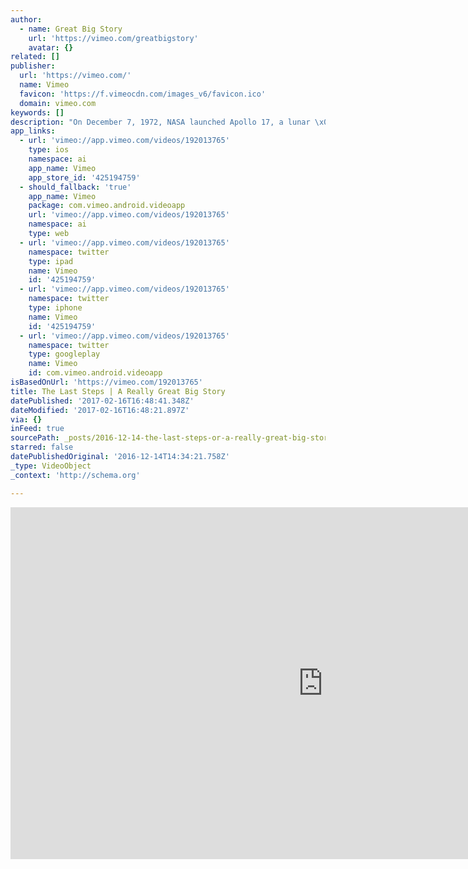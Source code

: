 ```yaml
---
author:
  - name: Great Big Story
    url: 'https://vimeo.com/greatbigstory'
    avatar: {}
related: []
publisher:
  url: 'https://vimeo.com/'
  name: Vimeo
  favicon: 'https://f.vimeocdn.com/images_v6/favicon.ico'
  domain: vimeo.com
keywords: []
description: "On December 7, 1972, NASA launched Apollo 17, a lunar \x03mission crewed by Eugene Cernan, Ronald Evans and Harrison Schmitt. It would be the last time humans traveled beyond low Earth orbit, the last time man landed on another celestial body, and the last time man went to the moon."
app_links:
  - url: 'vimeo://app.vimeo.com/videos/192013765'
    type: ios
    namespace: ai
    app_name: Vimeo
    app_store_id: '425194759'
  - should_fallback: 'true'
    app_name: Vimeo
    package: com.vimeo.android.videoapp
    url: 'vimeo://app.vimeo.com/videos/192013765'
    namespace: ai
    type: web
  - url: 'vimeo://app.vimeo.com/videos/192013765'
    namespace: twitter
    type: ipad
    name: Vimeo
    id: '425194759'
  - url: 'vimeo://app.vimeo.com/videos/192013765'
    namespace: twitter
    type: iphone
    name: Vimeo
    id: '425194759'
  - url: 'vimeo://app.vimeo.com/videos/192013765'
    namespace: twitter
    type: googleplay
    name: Vimeo
    id: com.vimeo.android.videoapp
isBasedOnUrl: 'https://vimeo.com/192013765'
title: The Last Steps | A Really Great Big Story
datePublished: '2017-02-16T16:48:41.348Z'
dateModified: '2017-02-16T16:48:21.897Z'
via: {}
inFeed: true
sourcePath: _posts/2016-12-14-the-last-steps-or-a-really-great-big-story.md
starred: false
datePublishedOriginal: '2016-12-14T14:34:21.758Z'
_type: VideoObject
_context: 'http://schema.org'

---
```

<iframe src="https://cdn.embedly.com/widgets/media.html?src=https%3A%2F%2Fplayer.vimeo.com%2Fvideo%2F192013765&amp;url=https%3A%2F%2Fvimeo.com%2F192013765&amp;image=https%3A%2F%2Fi.vimeocdn.com%2Fvideo%2F603267439_1280.jpg&amp;key=b7d04c9b404c499eba89ee7072e1c4f7&amp;type=text%2Fhtml&amp;schema=vimeo" width="1000" height="563" scrolling="no" frameborder="0" allowfullscreen="" style=""></iframe>